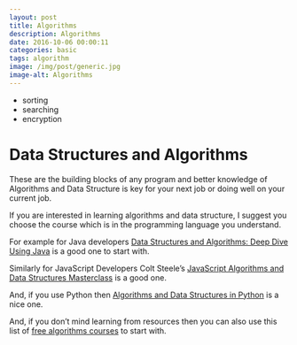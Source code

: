 ```yaml
---
layout: post
title: Algorithms
description: Algorithms
date: 2016-10-06 00:00:11
categories: basic
tags: algorithm
image: /img/post/generic.jpg
image-alt: Algorithms
---
```


- sorting
- searching
- encryption

# Data Structures and Algorithms

These are the building blocks of any program and better knowledge of Algorithms and Data Structure is key for your next job or doing well on your current job.

If you are interested in learning algorithms and data structure, I suggest you choose the course which is in the programming language you understand.

For example for Java developers [Data Structures and Algorithms: Deep Dive Using Java](https://click.linksynergy.com/deeplink?id=JVFxdTr9V80&mid=39197&murl=https%3A%2F%2Fwww.udemy.com%2Fdata-structures-and-algorithms-deep-dive-using-java%2F) is a good one to start with.

Similarly for JavaScript Developers Colt Steele’s [JavaScript Algorithms and Data Structures Masterclass](https://click.linksynergy.com/deeplink?id=JVFxdTr9V80&mid=39197&murl=https%3A%2F%2Fwww.udemy.com%2Fjs-algorithms-and-data-structures-masterclass%2F) is a good one.

And, if you use Python then [Algorithms and Data Structures in Python](https://click.linksynergy.com/deeplink?id=JVFxdTr9V80&mid=39197&murl=https%3A%2F%2Fwww.udemy.com%2Falgorithms-and-data-structures-in-python%2F) is a nice one.

And, if you don’t mind learning from resources then you can also use this list of [free algorithms courses](https://javarevisited.blogspot.com/2018/01/top-5-free-data-structure-and-algorithm-courses-java--c-programmers.html) to start with.
